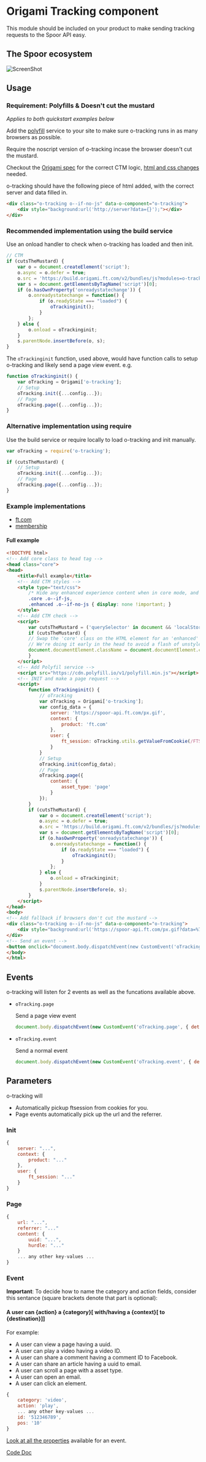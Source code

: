 # Origami Tracking component

This module should be included on your product to make sending tracking requests to the Spoor API easy.

## The Spoor ecosystem
![ScreenShot](https://rawgit.com/Financial-Times/o-tracking/master/resources/images/ngda-system-design.svg)

## Usage

### Requirement: Polyfills & Doesn't cut the mustard
_Applies to both quickstart examples below_


Add the [polyfill](https://cdn.polyfill.io/) service to your site to make sure o-tracking runs in as many browsers as possible.

Require the noscript version of o-tracking incase the browser doesn't cut the mustard.

Checkout the [Origami spec](http://origami.ft.com/docs/developer-guide/using-modules/#core-vs-enhanced-experience) for the correct CTM logic, [html and css changes](http://origami.ft.com/docs/developer-guide/using-modules/#styles-for-fallbacks-and-enhancements) needed.



o-tracking should have the following piece of html added, with the correct server and data filled in.
```html
<div class="o-tracking o--if-no-js" data-o-component="o-tracking">
	<div style="background:url('http://server?data={}');"></div>
</div>
```

### Recommended implementation using the build service

Use an onload handler to check when o-tracking has loaded and then init.

```js
// CTM
if (cutsTheMustard) {
    var o = document.createElement('script');
    o.async = o.defer = true;
    o.src = 'https://build.origami.ft.com/v2/bundles/js?modules=o-tracking';
    var s = document.getElementsByTagName('script')[0];
    if (o.hasOwnProperty('onreadystatechange')) {
        o.onreadystatechange = function() {
            if (o.readyState === "loaded") {
                oTrackinginit();
            }
        };
    } else {
        o.onload = oTrackinginit;
    }
    s.parentNode.insertBefore(o, s);
}
```

The `oTrackinginit` function, used above, would have function calls to setup o-tracking and likely send a page view event. e.g.

```js
function oTrackinginit() {
    var oTracking = Origami['o-tracking'];
    // Setup
    oTracking.init({...config...});
    // Page
    oTracking.page({...config...});
}
```

### Alternative implementation using require

Use the build service or require locally to load o-tracking and init manually.
```js
var oTracking = require('o-tracking');
```

```js
if (cutsTheMustard) {
    // Setup
    oTracking.init({...config...});
    // Page
    oTracking.page({...config...});
}
```

### Example implementations

- [ft.com](docs/ftcom_example.md)
- [membership](docs/membership_example.md)

#### Full example
```html
<!DOCTYPE html>
<!-- Add core class to head tag -->
<head class="core">
<head>
    <title>Full example</title>
    <!-- Add CTM styles -->
    <style type="text/css">
        /* Hide any enhanced experience content when in core mode, and vice versa. */
        .core .o--if-js,
        .enhanced .o--if-no-js { display: none !important; }
    </style>
    <!-- Add CTM check -->
    <script>
        var cutsTheMustard = ('querySelector' in document && 'localStorage' in window && 'addEventListener' in window);
        if (cutsTheMustard) {
        // Swap the 'core' class on the HTML element for an 'enhanced' one
        // We're doing it early in the head to avoid a flash of unstyled content
        document.documentElement.className = document.documentElement.className.replace(/\bcore\b/g, 'enhanced');
        }
    </script>
    <!-- Add Polyfil service -->
    <script src="https://cdn.polyfill.io/v1/polyfill.min.js"></script>
    <!-- INIT and make a page request -->
    <script>
        function oTrackinginit() {
            // oTracking
            var oTracking = Origami['o-tracking'];
            var config_data = {
                server: 'https://spoor-api.ft.com/px.gif',
                context: {
                    product: 'ft.com'
                },
                user: {
                    ft_session: oTracking.utils.getValueFromCookie(/FTSession=([^;]+)/)
                }
            }
            // Setup
            oTracking.init(config_data);
            // Page
            oTracking.page({
                content: {
                    asset_type: 'page'
                }
            });
        }
        if (cutsTheMustard) {
            var o = document.createElement('script');
            o.async = o.defer = true;
            o.src = 'https://build.origami.ft.com/v2/bundles/js?modules=o-tracking';
            var s = document.getElementsByTagName('script')[0];
            if (o.hasOwnProperty('onreadystatechange')) {
                o.onreadystatechange = function() {
                    if (o.readyState === "loaded") {
                        oTrackinginit();
                    }
                };
            } else {
                o.onload = oTrackinginit;
            }
            s.parentNode.insertBefore(o, s);
        }
    </script>
</head>
<body>
<!-- Add fallback if browsers don't cut the mustard -->
<div class="o-tracking o--if-no-js" data-o-component="o-tracking">
    <div style="background:url('https://spoor-api.ft.com/px.gif?data=%7B%22category%22:%22page%22,%20%22action%22:%22view%22,%20%22system%22:%7B%22apiKey%22:%22qUb9maKfKbtpRsdp0p2J7uWxRPGJEP%22,%22source%22:%22o-tracking%22,%22version%22:%221.0.0%22%7D,%22context%22:%7B%22product%22:%22ft.com%22,%22content%22:%7B%22asset_type%22:%22page%22%7D%7D%7D');"></div>
</div>
<!-- Send an event -->
<button onclick="document.body.dispatchEvent(new CustomEvent('oTracking.event', { detail: { category: 'element', action: 'click' }, bubbles: true}));">Send an event</button>
</body>
</html>
```

## Events

o-tracking will listen for 2 events as well as the funcations available above.

- `oTracking.page`

    Send a page view event

    ```js
    document.body.dispatchEvent(new CustomEvent('oTracking.page', { detail: { content: { uuid: 'abc-123', barrier: 'PREMIUM' }}, bubbles: true}));
    ```
- `oTracking.event`

    Send a normal event

    ```js
    document.body.dispatchEvent(new CustomEvent('oTracking.event', { detail: { category: 'video', action: 'play', id: '512346789', pos: '10' }, bubbles: true}));
    ```

## Parameters

o-tracking will
* Automatically pickup ftsession from cookies for you.
* Page events automatically pick up the url and the referrer.

### Init
```js
{
    server: "...",
    context: {
        product: "..."
    },
    user: {
        ft_session: "..."
    }
}
```

### Page
```js
{
    url: "...",
    referrer: "..."
    content: {
        uuid: "...",
        hurdle: "..."
    }
    ... any other key-values ...
}
```

### Event

__Important__: To decide how to name the category and action fields, consider this sentance (square brackets denote that part is optional):

#### A user can {action} a {category}[ with/having a {context}[ to {destination}]]

For example:
* A user can view a page having a uuid.
* A user can play a video having a video ID.
* A user can share a comment having a comment ID to Facebook.
* A user can share an article having a uuid to email.
* A user can scroll a page with a asset type.
* A user can open an email.
* A user can click an element.

```js
{
    category: 'video',
    action: 'play',
    ... any other key-values ...
    id: '512346789',
    pos: '10'
}
```

[Look at all the properties](docs/event.md) available for an event.

[Code Doc](http://codedocs.webservices.ft.com/v1/jsdoc/o-tracking/Tracking.html)
